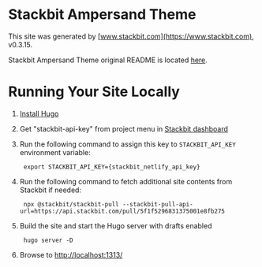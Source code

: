# Stackbit Ampersand Theme

This site was generated by [www.stackbit.com](https://www.stackbit.com), v0.3.15.

Stackbit Ampersand Theme original README is located [here](./README.theme.md).

# Running Your Site Locally

1. [Install Hugo](https://gohugo.io/getting-started/quick-start/#step-1-install-hugo)

1. Get "stackbit-api-key" from project menu in [Stackbit dashboard](https://app.stackbit.com/dashboard)

1. Run the following command to assign this key to `STACKBIT_API_KEY` environment variable:

        export STACKBIT_API_KEY={stackbit_netlify_api_key}

1. Run the following command to fetch additional site contents from Stackbit if needed:

        npx @stackbit/stackbit-pull --stackbit-pull-api-url=https://api.stackbit.com/pull/5f1f5296831375001e8fb275

1. Build the site and start the Hugo server with drafts enabled

        hugo server -D

1. Browse to [http://localhost:1313/](http://localhost:1313/)
